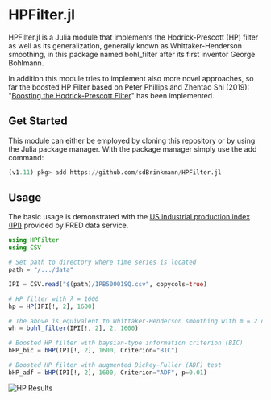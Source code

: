HPFilter.jl
=====================

HPFilter.jl is a Julia module that implements the Hodrick-Prescott (HP) filter as well as its generalization,
generally known as Whittaker-Henderson smoothing, in this package named bohl_filter after its first inventor George Bohlmann.

In addition this module tries to implement also more novel approaches, so far the boosted HP Filter based 
on Peter Phillips and Zhentao Shi (2019): "[Boosting the Hodrick-Prescott Filter](https://arxiv.org/abs/1905.00175)" 
has been implemented.



Get Started
-----------------
This module can either be employed  by cloning this repository or by using the Julia package manager.
With the package manager simply use the add command:
```Julia
(v1.11) pkg> add https://github.com/sdBrinkmann/HPFilter.jl
```

Usage
----------------
The basic usage is demonstrated with the [US industrial production index (IPI)](https://fred.stlouisfed.org/series/IPB50001SQ) provided by FRED data service.

```Julia
using HPFilter
using CSV

# Set path to directory where time series is located
path = "/.../data"

IPI = CSV.read("$(path)/IPB50001SQ.csv", copycols=true)

# HP filter with λ = 1600
hp = HP(IPI[!, 2], 1600)

# The above is equivalent to Whittaker-Henderson smoothing with m = 2 differentiation
wh = bohl_filter(IPI[!, 2], 2, 1600)

# Boosted HP filter with baysian-type information criterion (BIC)
bHP_bic = bHP(IPI[!, 2], 1600, Criterion="BIC")

# Boosted HP filter with augmented Dickey-Fuller (ADF) test 
bHP_adf = bHP(IPI[!, 2], 1600, Criterion="ADF", p=0.01)
```

![HP Results](IPI_HP.png "Plotted Results")
